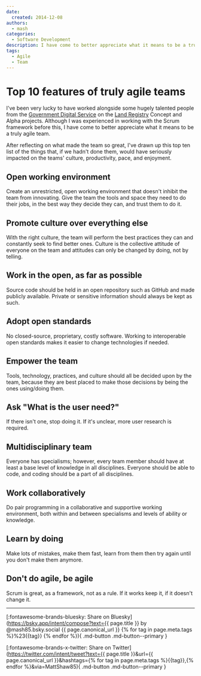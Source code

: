 ```yaml
---
date:
  created: 2014-12-08
authors:
  - mash
categories:
  - Software Development
description: I have come to better appreciate what it means to be a truly agile team.
tags:
  - Agile
  - Team
---
```


# Top 10 features of truly agile teams

I've been very lucky to have worked alongside some hugely talented people from the [Government Digital Service](https://www.gov.uk/government/organisations/government-digital-service) on the [Land Registry](https://www.gov.uk/government/organisations/land-registry) Concept and Alpha projects. Although I was experienced in working with the Scrum framework before this, I have come to better appreciate what it means to be a truly agile team.

<!-- more -->

After reflecting on what made the team so great, I've drawn up this top ten list of the things that, if we hadn't done them, would have seriously impacted on the teams' culture, productivity, pace, and enjoyment.

## Open working environment

Create an unrestricted, open working environment that doesn't inhibit the team from innovating. Give the team the tools and space they need to do their jobs, in the best way they decide they can, and trust them to do it.

## Promote culture over everything else

With the right culture, the team will perform the best practices they can and constantly seek to find better ones. Culture is the collective attitude of everyone on the team and attitudes can only be changed by doing, not by telling.

## Work in the open, as far as possible

Source code should be held in an open repository such as GitHub and made publicly available. Private or sensitive information should always be kept as such.

## Adopt open standards

No closed-source, proprietary, costly software. Working to interoperable open standards makes it easier to change technologies if needed.

## Empower the team

Tools, technology, practices, and culture should all be decided upon by the team, because they are best placed to make those decisions by being the ones using/doing them.

## Ask "What is the user need?"

If there isn't one, stop doing it. If it's unclear, more user research is required.

## Multidisciplinary team

Everyone has specialisms; however, every team member should have at least a base level of knowledge in all disciplines. Everyone should be able to code, and coding should be a part of all disciplines.

## Work collaboratively

Do pair programming in a collaborative and supportive working environment, both within and between specialisms and levels of ability or knowledge.

## Learn by doing

Make lots of mistakes, make them fast, learn from them then try again until you don't make them anymore.

## Don't do agile, be agile

Scrum is great, as a framework, not as a rule. If it works keep it, if it doesn't change it.

---

[:fontawesome-brands-bluesky: Share on Bluesky](https://bsky.app/intent/compose?text={{ page.title }} by @mash85.bsky.social {{ page.canonical_url }} {% for tag in page.meta.tags %}%23{{tag}} {% endfor %}){ .md-button .md-button--primary }

[:fontawesome-brands-x-twitter: Share on Twitter](https://twitter.com/intent/tweet?text={{ page.title }}&url={{ page.canonical_url }}&hashtags={% for tag in page.meta.tags %}{{tag}},{% endfor %}&via=MattShaw85){ .md-button .md-button--primary }
